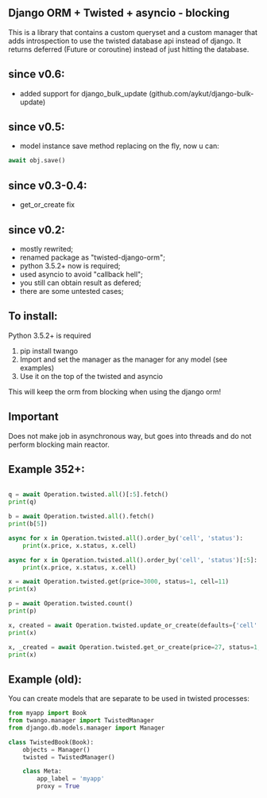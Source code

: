 Django ORM + Twisted + asyncio - blocking
----------------------------------------
This is a library that contains a custom queryset and a custom manager that adds introspection to use
the twisted database api instead of django. It returns deferred (Future or coroutine) instead of just hitting the database.


since v0.6:
-----------
- added support for django_bulk_update (github.com/aykut/django-bulk-update)


since v0.5:
-----------
- model instance save method replacing on the fly, now u can:
```python
await obj.save()
```

since v0.3-0.4:
-----------
- get_or_create fix


since v0.2:
-----------
- mostly rewrited;
- renamed package as "twisted-django-orm";
- python 3.5.2+ now is required;
- used asyncio to avoid "callback hell";
- you still can obtain result as defered;
- there are some untested cases;
 

To install:
-----------
Python 3.5.2+ is required

1. pip install twango
2. Import and set the manager as the manager for any model (see examples)
3. Use it on the top of the twisted and asyncio

This will keep the orm from blocking when using the django orm!

Important
-----------
Does not make job in asynchronous way, but goes into threads and do not perform blocking main reactor.

Example 352+:
--------
```python

q = await Operation.twisted.all()[:5].fetch()
print(q)

b = await Operation.twisted.all().fetch()
print(b[5])

async for x in Operation.twisted.all().order_by('cell', 'status'):
    print(x.price, x.status, x.cell)

async for x in Operation.twisted.all().order_by('cell', 'status')[:5]:
    print(x.price, x.status, x.cell)

x = await Operation.twisted.get(price=3000, status=1, cell=11)
print(x)

p = await Operation.twisted.count()
print(p)

x, created = await Operation.twisted.update_or_create(defaults={'cell': 11, 'price': 333}, price=1, status=1, cell=25)
print(x)

x, _created = await Operation.twisted.get_or_create(price=27, status=1, cell=11)
print(x)
```

Example (old):
--------
You can create models that are separate to be used in twisted processes:

```python
from myapp import Book
from twango.manager import TwistedManager
from django.db.models.manager import Manager

class TwistedBook(Book):
    objects = Manager()
    twisted = TwistedManager()

    class Meta:
        app_label = 'myapp'
        proxy = True
```
